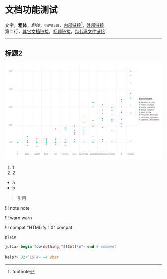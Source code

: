 # 文档功能测试
文字，**粗体**，*斜体*，`行内代码`，[内部链接](#标题2)[^1]，[外部链接](http://info.cern.ch/)\
第二行，[其它文档链接](about.md)，[标题链接](about.md#网站功能)，[纯代码文件链接](../lists/typetree1.6.txt#L20-L50)

---

## 标题2
![alt](../../svg/benchmarks.svg)

1. 1
2. 2

- a
- b

> 引用

!!! note
	note

!!! warn
	warn

!!! compat "HTMLify 1.0"
	compat

```plain
plain
```

```jl
julia> begin foo(nothing,"$(Int)\n") end # comment

help?> 32+`15`#= =# @bar
```

[^1]: footnote
